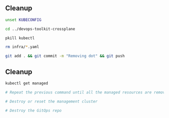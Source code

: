 <!-- .slide: class="center" -->
<!-- .slide: data-background="data-background="linear-gradient(to bottom right, rgba(25,151,181,0.8), rgba(87,185,72,0.8)), url(../img/background/cleanup.jpg) center / cover" -->
## Cleanup

```bash
unset KUBECONFIG

cd ../devops-toolkit-crossplane

pkill kubectl

rm infra/*.yaml

git add . && git commit -m "Removing dot" && git push
```


<!-- .slide: class="center" -->
<!-- .slide: data-background="data-background="linear-gradient(to bottom right, rgba(25,151,181,0.8), rgba(87,185,72,0.8)), url(../img/background/cleanup.jpg) center / cover" -->
## Cleanup

```bash
kubectl get managed

# Repeat the previous command until all the managed resources are removed

# Destroy or reset the management cluster

# Destroy the GitOps repo
```
